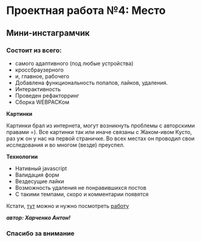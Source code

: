 # Проектная работа №4: Место

## Мини-инстаграмчик

### Состоит из всего:

* самого адаптивного (под любые устройства)
* кроссбраузерного
* и, главное, рабочего
* Добавлена функциональность попапов, лайков, удаления.
* Интерактивность
* Проведен рефакторринг
* Сборка WEBPACKом

**Картинки**

Картинки брал из интернета, могут возникнуть проблемы с авторскими правами =). Все картинки 
так или иначе связаны с Жаком-ивом Кусто, раз уж он у нас на первой страничке. Во всех местах он проводил свои исследования и во многом (везде) преуспел.

**Технологии**

- Нативный javascript  
- Валидация форм  
- Вездесущие лайки
- Возможность удаления не понравившихся постов
- С такими темпами, скоро и комментарии появятся


Кстати, [тут](https://norchah.github.io/mesto/dist) можно и нужно посмотреть [работу](https://norchah.github.io/mesto/dist)

***автор: Харченко Антон!***
### Спасибо за внимание


